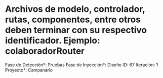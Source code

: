 # Archivos de modelo, controlador, rutas, componentes, entre otros deben terminar con su respectivo identificador. Ejemplo: colaboradorRouter

Fase de Detección*: Pruebas
Fase de Inyección*: Diseño
ID: 67
Iteración: 1
Proyecto*: Campanario